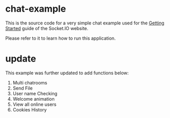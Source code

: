# chat-example

This is the source code for a very simple chat example used for 
the [Getting Started](http://socket.io/get-started/chat/) guide 
of the Socket.IO website.

Please refer to it to learn how to run this application.

# update

This example was further updated to add functions below:
1. Multi chatrooms
2. Send File
3. User name Checking
4. Welcome animation
5. View all online users
6. Cookies History


